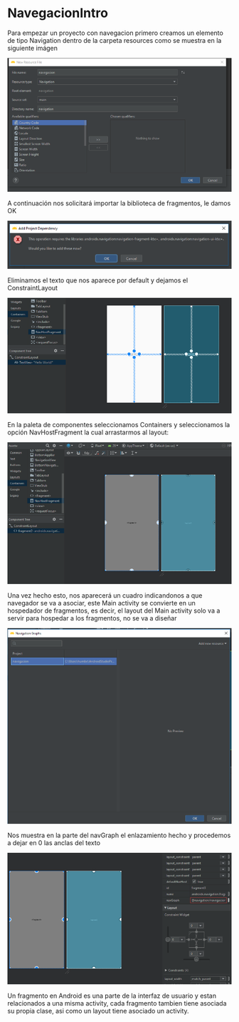 # NavegacionIntro

Para empezar un proyecto con navegacion primero creamos un elemento de tipo Navigation dentro de la carpeta resources como se muestra en la siguiente imágen


![](.README_images/99ddc905.png)

A continuación nos solicitará importar la biblioteca de fragmentos, le damos OK

![](.README_images/8aeaf11c.png)

Eliminamos el texto que nos aparece por default y dejamos el ConstraintLayout

![](.README_images/c93fae64.png)

En la paleta de componentes seleccionamos Containers y seleccionamos la opción NavHostFragment la cual arrastarmos al layout:

![](.README_images/61c29ed4.png)

Una vez hecho esto, nos aparecerá un cuadro indicandonos a que navegador se va a asociar, este Main activity se convierte en un hospedador de fragmentos, es decir, 
el layout del Main activity solo va a servir para hospedar a los fragmentos, no se va a diseñar

![](.README_images/66bc86bf.png)

Nos muestra en la parte del navGraph el enlazamiento hecho y procedemos a dejar en 0 las anclas del texto

![](.README_images/79079321.png)

Un fragmento en Android es una parte de la interfaz de usuario y estan relacionados a una misma activity, cada fragmento tambien tiene asociada su propia clase, asi como un layout 
tiene asociado un activity.


